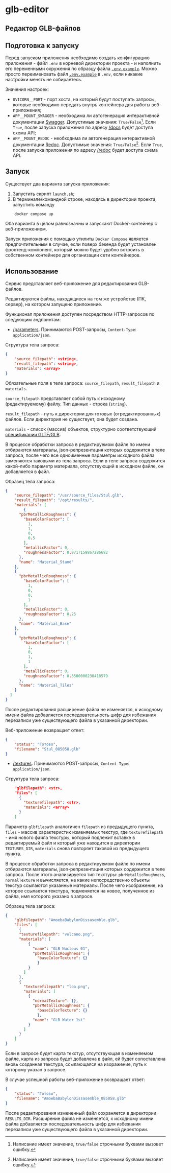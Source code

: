 # glb-editor

## Редактор GLB-файлов

## Подготовка к запуску

Перед запуском приложения необходимо создать конфигурацию приложения - файл `.env` в корневой директории проекта - и наполнить его переменными окружения по образцу файла [`.env.example`](./.env.example). Можно просто переименовать файл [`.env.example`](./.env.example) в `.env`, если никакие настройки менять не собираетесь.

Значения настроек:

- `UVICORN__PORT` - порт хоста, на который будут поступать запросы, которые необходимо передать внутрь контейнера для работы веб-приложения;
- `APP__MOUNT_SWAGGER` - необходима ли автогенерация интерактивной документации [Swagger](https://thecode.media/chto-takoe-swagger-i-kak-on-oblegchaet-rabotu-s-api/). Допустимые значения: `True/False`[^1]. Если `True`, после запуска приложения по адресу [/docs](http://localhost:9191/docs) будет доступа схема API;
- `APP__MOUNT_REDOC` - необходима ли автогенерация интерактивной документации [Redoc](https://aappss.ru/b/rest-api/?ysclid=m4lpmbx55332788192). Допустимые значения: `True/False`[^1]. Если `True`, после запуска приложения по адресу [/redoc](http://localhost:9191/redoc) будет доступа схема API.

## Запуск

 Существует два варианта запуска приложения:

1) Запустить скрипт `launch.sh`;
2) В терминале/командной строке, находясь в директории проекта, запустить команду

```bash
    docker compose up
```

Оба варианта в целом равнозначны и запускают Docker-контейнер с веб-приложением.

Запуск приложения с помощью утилиты `Docker Compose` является предпочтительным в случае, если поверх бэкенда будет установлен фронтенд-компонент, который можно будет удобно встроить в собственном контейнере для организации сети контейнеров.

## Использование

Сервис представляет веб-приложение для редактирования GLB-файлов.

Редактируются файлы, находящиеся на том же устройстве (ПК, сервер), на котором запущено приложение. 

Функционал приложения доступен посредством HTTP-запросов по следующим эндпоинтам:

- [/parameters](http://localhost:9596/parameters). Принимаются POST-запросы, `Content-Type`: `application/json`.

Структура тела запроса:

```JSON
{
    "source_filepath": <string>,
    "result_filepath": <string>,
    "materials": <array>
}
```

Обязательные поля в теле запроса: `source_filepath`, `result_filepath` и `materials`.

`source_filepath` представляет собой путь к исходному (редактируемому) файлу. Тип данных - строка (`string`).

`result_filepath` - путь к директории для готовых (отредактированных) файлов. Если директория не существует, она будет создана.

`materials` - список (массив) объектов, структурно соответствующий [спецификации GLTF/GLB](https://registry.khronos.org/glTF/specs/2.0/glTF-2.0.html#reference-material).

В процессе обработки запроса в редактируемом файле по имени отбираются материалы, json-репрезентация которых содержится в теле запроса, после чего все одноименные параметры исходного файла заменяются таковыми из тела запроса. Если в теле запроса содержится какой-либо параметр материала, отсутствующий в исходном файле, он добавляется в файл.

Образец тела запроса:

```json
{
    "source_filepath": "/usr/source_files/Stul.glb",
    "result_filepath": "/opt/results/",
    "materials": [
        {
      "pbrMetallicRoughness": {
        "baseColorFactor": [
          1,
          1,
          0,
          0.5
        ],
        "metallicFactor": 0,
        "roughnessFactor": 0.9717159867286682
      },
      "name": "Material_Stand"
    },
    {
      "pbrMetallicRoughness": {
        "baseColorFactor": [
          1,
          0,
          0,
          1
        ],
        "metallicFactor": 0,
        "roughnessFactor": 0.25
      },
      "name": "Material_Base"
    },
    {
      "pbrMetallicRoughness": {
        "baseColorFactor": [
          1,
          0,
          1,
          1
        ],
        "metallicFactor": 0,
        "roughnessFactor": 0.3500000238418579
      },
      "name": "Material_Tiles"
    }
  ]
}
```

После редактирования расширение файла не изменяется, к исходному имени файла добавляется последовательность цифр для избежания перезаписи уже существующего файла в указанной директории.

Веб-приложение возвращает ответ:

```JSON
{
    "status": "Готово",
    "filename": "Stul_085058.glb"
}
```

- [/textures](http://localhost:9596/textures). Принимаются POST-запросы, `Content-Type`: `application/json`.

Структура тела запроса:

```JSON
    "glbfilepath": <str>,
    "files": [
      {
        "texturefilepath": <str>, 
        "materials": <array>
      }
    ]
```

Параметр `glbfilepath` аналогичен `filepath` из предыдущего пункта, `files` - массив характеристик изменяемых текстур, где `texturefilepath` - имя нового файла текстуры, который подлежит вставке в редактируемый файл и который уже находится в директории `TEXTURES_DIR`, `materials` снова повторяет таковой из предыдущего пункта.

В процессе обработки запроса в редактируемом файле по имени отбираются материалы, json-репрезентация которых содержится в теле запроса. После этого анализируется тип текстуры: `pbrMetallicRoughness`, `normalTexture` и вычисляется, на какие непосредственно объекты текстур ссылаются указанные материалы. После чего изображение, на которое ссылается текстура, подменяется на новое, полученное из файла, имя которого указано в запросе.

Образец тела запроса:

```JSON
{
    "glbfilepath": "AmoebaBabylonDissasemble.glb",
    "files": [
      {
      "texturefilepath": "volcano.png",
      "materials": [
          {
            "name": "GLB Nucleus 01",
            "pbrMetallicRoughness": {
              "baseColorTexture": {}
              }
          }
        ]
      },
      {
        "texturefilepath": "loo.png",
        "materials": [
          {
            "normalTexture": {},
            "pbrMetallicRoughness": {
              "baseColorTexture": {}
              },
            "name": "GLB Water 1st"
          }
        ]
      }
    ]
}
```

Если в запросе будет карта текстур, отсутствующая в изменяемом файле, карта из запроса будет добавлена в файл, ей будет сопоставлена вновь созданная текстура, ссылающаяся на изоражение, путь к которому указан в запросе.

В случае успешной работы веб-приложение возвращает ответ:

```JSON
{
    "status": "Готово",
    "filename": "AmoebaBabylonDissasemble_085058.glb"
}
```

После редактирования измененный файл сохраняется в директории `RESULTS_DIR`. Расширение файла не изменяется, к исходному имени файла добавляется последовательность цифр для избежания перезаписи уже существующего файла в указанной директории.


[^1]: Написание имеет значение, `true/false` строчными буквами вызовет ошибку.
